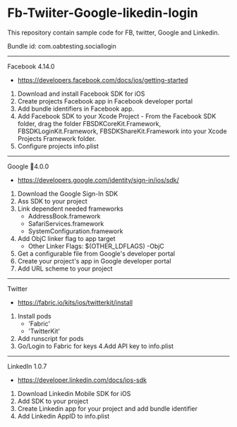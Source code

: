 # Fb-Twiiter-Google-likedin-login
This repository contain sample code for FB, twitter, Google and Linkedin.

Bundle id:
com.oabtesting.sociallogin

----------------------------------------------------------
Facebook 4.14.0
- https://developers.facebook.com/docs/ios/getting-started
1. Download and install Facebook SDK for iOS
2. Create projects Facebook app in Facebook developer portal
3. Add bundle identifiers in Facebook app.
4. Add Facebook SDK to your Xcode Project - From the Facebook SDK folder, drag the folder FBSDKCoreKit.Framework, FBSDKLoginKit.Framework, FBSDKShareKit.Framework into your Xcode Projects Framework folder.
5. Configure projects info.plist

----------------------------------------------------------
Google 4.0.0
- https://developers.google.com/identity/sign-in/ios/sdk/
1. Download the Google Sign-In SDK
2. Ass SDK to your project
3. Link dependent needed frameworks
    - AddressBook.framework
    - SafariServices.framework
    - SystemConfiguration.framework
4. Add ObjC linker flag to app target
    - Other Linker Flags: $(OTHER_LDFLAGS) -ObjC
5. Get a configurable file from Google's developer portal
6. Create your project's app in Google developer portal
7. Add URL scheme to your project

----------------------------------------------------------
Twitter
- https://fabric.io/kits/ios/twitterkit/install
1. Install pods
    - 'Fabric'
    - 'TwitterKit'
2. Add runscript for pods
3. Go/Login to Fabric for keys
4.Add API key to info.plist

----------------------------------------------------------
LinkedIn 1.0.7
- https://developer.linkedin.com/docs/ios-sdk
1. Download Linkedin Mobile SDK for iOS
2. Add SDK to your project
2. Create Linkedin app for your project and add bundle identifier
3. Add Linkedin AppID to info.plist


